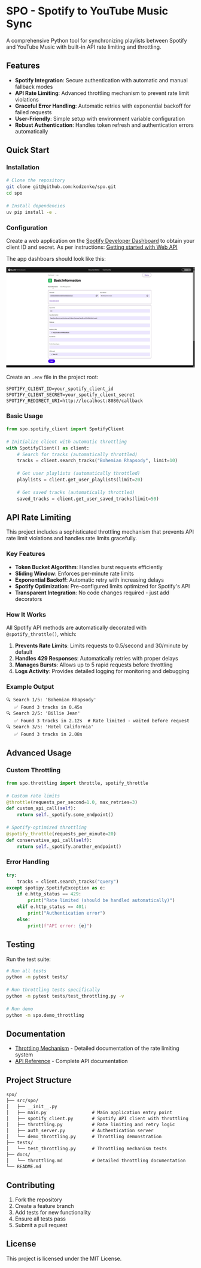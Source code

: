 # SPO - Spotify to YouTube Music Sync

A comprehensive Python tool for synchronizing playlists between Spotify and YouTube Music with built-in API rate limiting and throttling.

## Features

- **Spotify Integration**: Secure authentication with automatic and manual fallback modes
- **API Rate Limiting**: Advanced throttling mechanism to prevent rate limit violations
- **Graceful Error Handling**: Automatic retries with exponential backoff for failed requests
- **User-Friendly**: Simple setup with environment variable configuration
- **Robust Authentication**: Handles token refresh and authentication errors automatically

## Quick Start

### Installation

```bash
# Clone the repository
git clone git@github.com:kodzonko/spo.git
cd spo

# Install dependencies
uv pip install -e .
```

### Configuration

Create a web application on the [Spotify Developer Dashboard](https://developer.spotify.com/dashboard/applications) to obtain your client ID and secret. As per instructions: [Getting started with Web API](https://developer.spotify.com/documentation/web-api/tutorials/getting-started)

The app dashboars should look like this:

<p align="center">
  <img src="docs/spotify-app-dashboard.jpg" alt="Spotify App Dashboard" width="600"/>
</p>

Create an `.env` file in the project root:

```env
SPOTIFY_CLIENT_ID=your_spotify_client_id
SPOTIFY_CLIENT_SECRET=your_spotify_client_secret
SPOTIFY_REDIRECT_URI=http://localhost:8080/callback
```

### Basic Usage

```python
from spo.spotify_client import SpotifyClient

# Initialize client with automatic throttling
with SpotifyClient() as client:
    # Search for tracks (automatically throttled)
    tracks = client.search_tracks("Bohemian Rhapsody", limit=10)

    # Get user playlists (automatically throttled)
    playlists = client.get_user_playlists(limit=20)

    # Get saved tracks (automatically throttled)
    saved_tracks = client.get_user_saved_tracks(limit=50)
```

## API Rate Limiting

This project includes a sophisticated throttling mechanism that prevents API rate limit violations and handles rate limits gracefully.

### Key Features

- **Token Bucket Algorithm**: Handles burst requests efficiently
- **Sliding Window**: Enforces per-minute rate limits
- **Exponential Backoff**: Automatic retry with increasing delays
- **Spotify Optimization**: Pre-configured limits optimized for Spotify's API
- **Transparent Integration**: No code changes required - just add decorators

### How It Works

All Spotify API methods are automatically decorated with `@spotify_throttle()`, which:

1. **Prevents Rate Limits**: Limits requests to 0.5/second and 30/minute by default
2. **Handles 429 Responses**: Automatically retries with proper delays
3. **Manages Bursts**: Allows up to 5 rapid requests before throttling
4. **Logs Activity**: Provides detailed logging for monitoring and debugging

### Example Output

```
🔍 Search 1/5: 'Bohemian Rhapsody'
   ✅ Found 3 tracks in 0.45s
🔍 Search 2/5: 'Billie Jean'
   ✅ Found 3 tracks in 2.12s  # Rate limited - waited before request
🔍 Search 3/5: 'Hotel California'
   ✅ Found 3 tracks in 2.08s
```

## Advanced Usage

### Custom Throttling

```python
from spo.throttling import throttle, spotify_throttle

# Custom rate limits
@throttle(requests_per_second=1.0, max_retries=3)
def custom_api_call(self):
    return self._spotify.some_endpoint()

# Spotify-optimized throttling
@spotify_throttle(requests_per_minute=20)
def conservative_api_call(self):
    return self._spotify.another_endpoint()
```

### Error Handling

```python
try:
    tracks = client.search_tracks("query")
except spotipy.SpotifyException as e:
    if e.http_status == 429:
        print("Rate limited (should be handled automatically)")
    elif e.http_status == 401:
        print("Authentication error")
    else:
        print(f"API error: {e}")
```

## Testing

Run the test suite:

```bash
# Run all tests
python -m pytest tests/

# Run throttling tests specifically
python -m pytest tests/test_throttling.py -v

# Run demo
python -m spo.demo_throttling
```

## Documentation

- [Throttling Mechanism](docs/throttling.md) - Detailed documentation of the rate limiting system
- [API Reference](docs/) - Complete API documentation

## Project Structure

```
spo/
├── src/spo/
│   ├── __init__.py
│   ├── main.py                 # Main application entry point
│   ├── spotify_client.py       # Spotify API client with throttling
│   ├── throttling.py           # Rate limiting and retry logic
│   ├── auth_server.py          # Authentication server
│   └── demo_throttling.py      # Throttling demonstration
├── tests/
│   └── test_throttling.py      # Throttling mechanism tests
├── docs/
│   └── throttling.md           # Detailed throttling documentation
└── README.md
```

## Contributing

1. Fork the repository
2. Create a feature branch
3. Add tests for new functionality
4. Ensure all tests pass
5. Submit a pull request

## License

This project is licensed under the MIT License.
